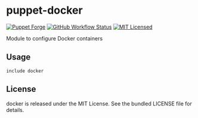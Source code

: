 puppet-docker
===========

[![Puppet Forge](https://img.shields.io/puppetforge/v/halyard/docker.svg)](https://forge.puppetlabs.com/halyard/docker)
[![GitHub Workflow Status](https://img.shields.io/actions/github/workflow/status/halyard/puppet-docker/build.yml?branch=main)](https://github.com/halyard/puppet-docker/actions)
[![MIT Licensed](http://img.shields.io/badge/license-MIT-green.svg?style=flat)](https://tldrlegal.com/license/mit-license)

Module to configure Docker containers

## Usage

```puppet
include docker
```
## License

docker is released under the MIT License. See the bundled LICENSE file for details.

